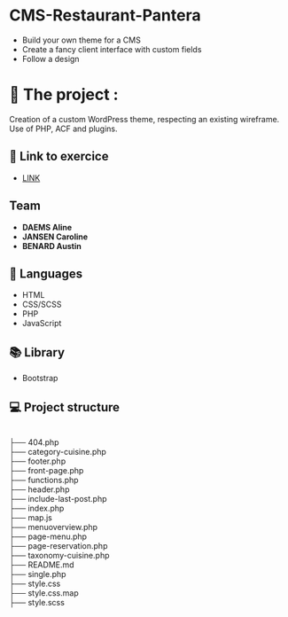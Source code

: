 # CMS-Restaurant-Pantera

* Build your own theme for a CMS
* Create a fancy client interface with custom fields
* Follow a design 

# 🍔 The project :

Creation of a custom WordPress theme, respecting an existing wireframe. Use of PHP, ACF and plugins.

## 🔗 Link to exercice
* [LINK](https://github.com/becodeorg/LIE-Hamilton-4.25/tree/master/01-main-course/03-the-mountain/02-cms-restaurant)


## Team
* **DAEMS Aline**  
* **JANSEN Caroline**  
* **BENARD Austin**    


## 🔧 Languages 
* HTML
* CSS/SCSS
* PHP
* JavaScript 

## 📚 Library
* Bootstrap

## 💻 Project structure
</br>
├── 404.php</br>
├── category-cuisine.php</br>
├── footer.php</br>
├── front-page.php</br>
├── functions.php</br>
├── header.php</br>
├── include-last-post.php</br>
├── index.php</br>
├── map.js</br>
├── menuoverview.php</br>
├── page-menu.php</br>
├── page-reservation.php</br>
├── taxonomy-cuisine.php</br>
├── README.md</br>
├── single.php</br>
├── style.css</br>
├── style.css.map</br>
├── style.scss</br>
